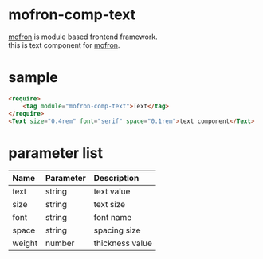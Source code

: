 # mofron-comp-text
[mofron](https://mofron.github.io/mofron/) is module based frontend framework.<br>
this is text component for [mofron](https://mofron.github.io/mofron/).

# sample

```html
<require>
    <tag module="mofron-comp-text">Text</tag>
</require>
<Text size="0.4rem" font="serif" space="0.1rem">text component</Text>
```

# parameter list

| Name     | Parameter         |    Description                 |
|:---------|:------------------|:-------------------------------|
| text     | string            | text value                     |
| size     | string            | text size                      |
| font     | string            | font name                      |
| space    | string            | spacing size                   |
| weight   | number            | thickness value                |
